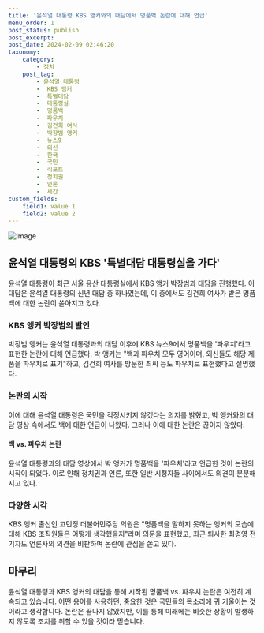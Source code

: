 ```yaml
---
title: '윤석열 대통령 KBS 앵커와의 대담에서 명품백 논란에 대해 언급'
menu_order: 1
post_status: publish
post_excerpt: 
post_date: 2024-02-09 02:46:20
taxonomy:
    category:
        - 정치
    post_tag:
        - 윤석열 대통령
        -  KBS 앵커
        -  특별대담
        -  대통령실
        -  명품백
        -  파우치
        -  김건희 여사
        -  박장범 앵커
        -  뉴스9
        -  외신
        -  한국
        -  국민
        -  리포트
        -  정치권
        -  언론
        -  세간
custom_fields:
    field1: value 1
    field2: value 2
---
```


![Image](https://imgnews.pstatic.net/image/079/2024/02/08/0003862312_001_20240208222501158.jpg?type=w647)

## 윤석열 대통령의 KBS '특별대담 대통령실을 가다'
윤석열 대통령이 최근 서울 용산 대통령실에서 KBS 앵커 박장범과 대담을 진행했다. 이 대담은 윤석열 대통령의 신년 대담 중 하나였는데, 이 중에서도 김건희 여사가 받은 명품백에 대한 논란이 쏟아지고 있다. 
### KBS 앵커 박장범의 발언
박장범 앵커는 윤석열 대통령과의 대담 이후에 KBS 뉴스9에서 명품백을 '파우치'라고 표현한 논란에 대해 언급했다. 박 앵커는 "백과 파우치 모두 영어이며, 외신들도 해당 제품을 파우치로 표기"하고, 김건희 여사를 방문한 최씨 등도 파우치로 표현했다고 설명했다.
### 논란의 시작
이에 대해 윤석열 대통령은 국민을 걱정시키지 않겠다는 의지를 밝혔고, 박 앵커와의 대담 영상 속에서도 백에 대한 언급이 나왔다. 그러나 이에 대한 논란은 끊이지 않았다. 
#### 백 vs. 파우치 논란
윤석열 대통령과의 대담 영상에서 박 앵커가 명품백을 '파우치'라고 언급한 것이 논란의 시작이 되었다. 이로 인해 정치권과 언론, 또한 일반 시청자들 사이에서도 의견이 분분해지고 있다. 
### 다양한 시각
KBS 앵커 출신인 고민정 더불어민주당 의원은 "명품백을 말하지 못하는 앵커의 모습에 대해 KBS 조직원들은 어떻게 생각했을지"라며 의문을 표현했고, 최근 퇴사한 최경영 전 기자도 언론사의 의견을 비판하며 논란에 관심을 쏟고 있다.
## 마무리
윤석열 대통령과 KBS 앵커의 대담을 통해 시작된 명품백 vs. 파우치 논란은 여전히 계속되고 있습니다. 어떤 용어를 사용하던, 중요한 것은 국민들의 목소리에 귀 기울이는 것이라고 생각합니다. 논란은 끝나지 않았지만, 이를 통해 미래에는 비슷한 상황이 발생하지 않도록 조치를 취할 수 있을 것이라 믿습니다.
